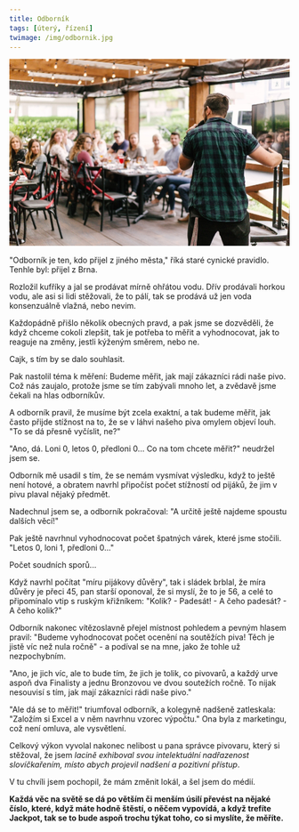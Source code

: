 ```yaml
---
title: Odborník
tags: [úterý, řízení]
twimage: /img/odbornik.jpg
---
```


![cover](/img/odbornik.jpg)

"Odborník je ten, kdo přijel z jiného města," říká staré cynické pravidlo. Tenhle byl: přijel z Brna.

Rozložil kufříky a jal se prodávat mírně ohřátou vodu. Dřív prodávali horkou vodu, ale asi si lidi stěžovali, že to pálí, tak se prodává už jen voda konsenzuálně vlažná, nebo nevim.

Každopádně přišlo několik obecných pravd, a pak jsme se dozvěděli, že když chceme cokoli zlepšit, tak je potřeba to měřit a vyhodnocovat, jak to reaguje na změny, jestli kýženým směrem, nebo ne.

Cajk, s tím by se dalo souhlasit.

Pak nastolil téma k měření: Budeme měřit, jak mají zákazníci rádi naše pivo. Což nás zaujalo, protože jsme se tím zabývali mnoho let, a zvědavě jsme čekali na hlas odborníkův.

A odborník pravil, že musíme být zcela exaktní, a tak budeme měřit, jak často přijde stížnost na to, že se v láhvi našeho piva omylem objeví louh. "To se dá přesně vyčíslit, ne?"

"Ano, dá. Loni 0, letos 0, předloni 0... Co na tom chcete měřit?" neudržel jsem se.

Odborník mě usadil s tím, že se nemám vysmívat výsledku, když to ještě není hotové, a obratem navrhl připočíst počet stížností od pijáků, že jim v pivu plaval nějaký předmět.

Nadechnul jsem se, a odborník pokračoval: "A určitě ještě najdeme spoustu dalších věcí!"

Pak ještě navrhnul vyhodnocovat počet špatných várek, které jsme stočili. "Letos 0, loni 1, předloni 0..."

Počet soudních sporů... 

Když navrhl počítat "míru pijákovy důvěry", tak i sládek brblal, že míra důvěry je přeci 45, pan starší oponoval, že si myslí, že to je 56, a celé to připomínalo vtip s ruským křižníkem: "Kolik? - Padesát! - A čeho padesát? - A čeho kolik?"

Odborník nakonec vítězoslavně přejel místnost pohledem a pevným hlasem pravil: "Budeme vyhodnocovat počet ocenění na soutěžích piva! Těch je jistě víc než nula ročně" - a podíval se na mne, jako že tohle už nezpochybním.

"Ano, je jich víc, ale to bude tím, že jich je tolik, co pivovarů, a každý urve aspoň dva Finalisty a jednu Bronzovou ve dvou soutežích ročně. To nijak nesouvisí s tím, jak mají zákazníci rádi naše pivo."

"Ale dá se to měřit!" triumfoval odborník, a kolegyně nadšeně zatleskala: "Založím si Excel a v něm navrhnu vzorec výpočtu." Ona byla z marketingu, což není omluva, ale vysvětlení.

Celkový výkon vyvolal nakonec nelibost u pana správce pivovaru, který si stěžoval, že jsem _lacině exhiboval svou intelektuální nadřazenost slovíčkařením, místo abych projevil nadšení a pozitivní přístup_.

V tu chvíli jsem pochopil, že mám změnit lokál, a šel jsem do médií.

**Každá věc na světě se dá po větším či menším úsilí převést na nějaké číslo, které, když máte hodně štěstí, o něčem vypovídá, a když trefíte Jackpot, tak se to bude aspoň trochu týkat toho, co si myslíte, že měříte.**